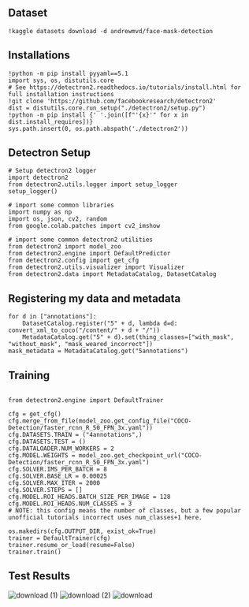 
## Dataset

```
!kaggle datasets download -d andrewmvd/face-mask-detection
```


## Installations 
```
!python -m pip install pyyaml==5.1
import sys, os, distutils.core
# See https://detectron2.readthedocs.io/tutorials/install.html for full installation instructions
!git clone 'https://github.com/facebookresearch/detectron2'
dist = distutils.core.run_setup("./detectron2/setup.py")
!python -m pip install {' '.join([f"'{x}'" for x in dist.install_requires])}
sys.path.insert(0, os.path.abspath('./detectron2'))
```
## Detectron Setup 
```
# Setup detectron2 logger
import detectron2
from detectron2.utils.logger import setup_logger
setup_logger()

# import some common libraries
import numpy as np
import os, json, cv2, random
from google.colab.patches import cv2_imshow

# import some common detectron2 utilities
from detectron2 import model_zoo
from detectron2.engine import DefaultPredictor
from detectron2.config import get_cfg
from detectron2.utils.visualizer import Visualizer
from detectron2.data import MetadataCatalog, DatasetCatalog
```
## Registering my data and metadata 
```
for d in ["annotations"]:
    DatasetCatalog.register("5" + d, lambda d=d: convert_xml_to_coco("/content/" + d + "/"))
    MetadataCatalog.get("5" + d).set(thing_classes=["with_mask", "without_mask", "mask_weared_incorrect"])
mask_metadata = MetadataCatalog.get("5annotations")
```

## Training 
```

from detectron2.engine import DefaultTrainer

cfg = get_cfg()
cfg.merge_from_file(model_zoo.get_config_file("COCO-Detection/faster_rcnn_R_50_FPN_3x.yaml"))
cfg.DATASETS.TRAIN = ("4annotations",)
cfg.DATASETS.TEST = ()
cfg.DATALOADER.NUM_WORKERS = 2
cfg.MODEL.WEIGHTS = model_zoo.get_checkpoint_url("COCO-Detection/faster_rcnn_R_50_FPN_3x.yaml")   
cfg.SOLVER.IMS_PER_BATCH = 8  
cfg.SOLVER.BASE_LR = 0.00025   
cfg.SOLVER.MAX_ITER = 2000   
cfg.SOLVER.STEPS = []        
cfg.MODEL.ROI_HEADS.BATCH_SIZE_PER_IMAGE = 128   
cfg.MODEL.ROI_HEADS.NUM_CLASSES = 3  
# NOTE: this config means the number of classes, but a few popular unofficial tutorials incorrect uses num_classes+1 here.

os.makedirs(cfg.OUTPUT_DIR, exist_ok=True)
trainer = DefaultTrainer(cfg) 
trainer.resume_or_load(resume=False)
trainer.train()
```






## Test Results <br>
 
![download (1)](https://github.com/ayushs0911/Object-Detection/assets/122048067/acb43297-8180-4193-882c-83c6abc4eb17)
![download (2)](https://github.com/ayushs0911/Object-Detection/assets/122048067/499609d6-f646-489a-ad94-a547d8561f5a)
![download](https://github.com/ayushs0911/Object-Detection/assets/122048067/2e0f7130-ee81-4414-94b5-2d37a7e77c7e)
